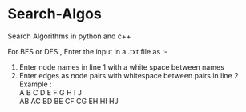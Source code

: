 # Search-Algos
Search Algorithms in python and c++

For BFS or DFS , Enter the input in a .txt file as :-
1. Enter node names in line 1 with a white space between names
2. Enter edges as node pairs with whitespace between pairs in line 2\
    Example :\
        A B C D E F G H I J\
        AB AC BD BE CF CG EH HI HJ


